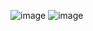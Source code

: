 ![image](https://user-images.githubusercontent.com/73066217/118666936-3189c780-b811-11eb-9317-f4df46669371.png)
![image](https://user-images.githubusercontent.com/73066217/118667526-b83ea480-b811-11eb-9228-1e0c269ac940.png)
